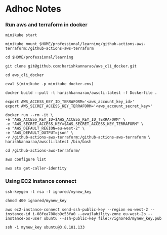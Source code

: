 # Adhoc Notes

### Run aws and terraform in docker

    minikube start

    minikube mount $HOME/professional/learning/github-actions-aws-terraform:/github-actions-aws-terraform

    cd $HOME/professional/learning

    git clone git@github.com:harishkannarao/aws_cli_docker.git

    cd aws_cli_docker

    eval $(minikube -p minikube docker-env)

    docker build --pull -t harishkannarao/awscli:latest -f Dockerfile .

    export AWS_ACCESS_KEY_ID_TERRAFORM='<aws_account_key_id>'
    export AWS_SECRET_ACCESS_KEY_TERRAFORM='<aws_account_secret_key>'

    docker run --rm -it \
    -e "AWS_ACCESS_KEY_ID=$AWS_ACCESS_KEY_ID_TERRAFORM" \
    -e "AWS_SECRET_ACCESS_KEY=$AWS_SECRET_ACCESS_KEY_TERRAFORM" \
    -e "AWS_DEFAULT_REGION=eu-west-2" \
    -e "AWS_DEFAULT_OUTPUT=json" \
    -v /github-actions-aws-terraform:/github-actions-aws-terraform \
    harishkannarao/awscli:latest /bin/bash

    cd /github-actions-aws-terraform/

    aws configure list

    aws sts get-caller-identity 

### Using EC2 Instance connect

    ssh-keygen -t rsa -f ignored/mynew_key

    chmod 400 ignored/mynew_key

    aws ec2-instance-connect send-ssh-public-key --region eu-west-2 --instance-id i-08fea708eb9c53fa0 --availability-zone eu-west-2b --instance-os-user ubuntu --ssh-public-key file://ignored/mynew_key.pub

    ssh -i mynew_key ubuntu@3.8.181.133

